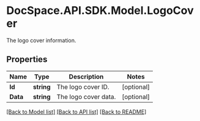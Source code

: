 # DocSpace.API.SDK.Model.LogoCover
The logo cover information.

## Properties

Name | Type | Description | Notes
------------ | ------------- | ------------- | -------------
**Id** | **string** | The logo cover ID. | [optional] 
**Data** | **string** | The logo cover data. | [optional] 

[[Back to Model list]](../README.md#documentation-for-models) [[Back to API list]](../README.md#documentation-for-api-endpoints) [[Back to README]](../README.md)

